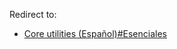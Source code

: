 Redirect to:

*   [Core utilities (Español)#Esenciales](/index.php/Core_utilities_(Espa%C3%B1ol)#Esenciales "Core utilities (Español)")